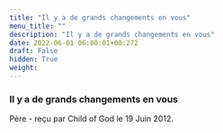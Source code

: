 ```yaml
---
title: "Il y a de grands changements en vous"
menu_title: ""
description: "Il y a de grands changements en vous"
date: 2022-06-01 06:00:01+00:272
draft: False
hidden: True
weight:
---
```

### Il y a de grands changements en vous

Père - reçu par Child of God le 19 Juin 2012.



